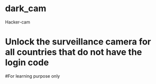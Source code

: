 # dark_cam
Hacker-cam
# Unlock the surveillance camera for all countries that do not have the login code 
#For learning purpose only 
